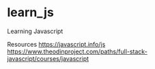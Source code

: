 # learn_js
Learning Javascript 

Resources
https://javascript.info/js
https://www.theodinproject.com/paths/full-stack-javascript/courses/javascript





